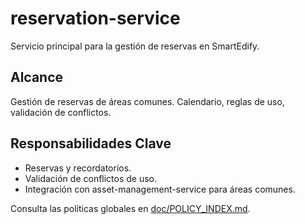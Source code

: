 # reservation-service

Servicio principal para la gestión de reservas en SmartEdify.

## Alcance
Gestión de reservas de áreas comunes. Calendario, reglas de uso, validación de conflictos.

## Responsabilidades Clave
- Reservas y recordatorios.
- Validación de conflictos de uso.
- Integración con asset-management-service para áreas comunes.

Consulta las políticas globales en [doc/POLICY_INDEX.md](../../../doc/POLICY_INDEX.md).
